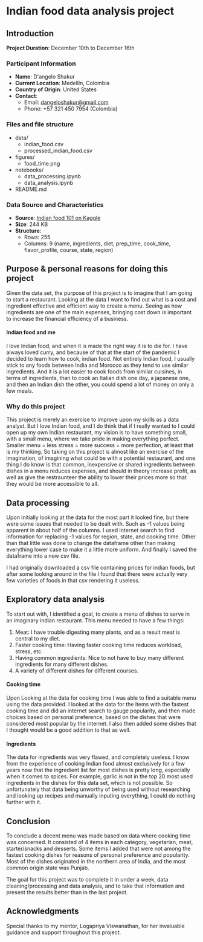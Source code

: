 # Indian food data analysis project

## Introduction
**Project Duration**: December 10th to December 16th

### Participant Information
- **Name**: D'angelo Shakur
- **Current Location**: Medellín, Colombia
- **Country of Origin**: United States
- **Contact**: 
  - Email: dangeloshakur@gmail.com
  - Phone: +57 321 450 7954 (Colombia)

### Files and file structure
- data/
    - indian_food.csv
    - processed_indian_food.csv
- figures/
    - food_time.png 
- notebooks/
    - data_processing.ipynb
    - data_analysis.ipynb
- README.md

### Data Source and Characteristics
- **Source**: [Indian food 101 on Kaggle](https://www.kaggle.com/datasets/nehaprabhavalkar/indian-food-101)
- **Size**: 244 KB
- **Structure**:
  - Rows: 255
  - Columns: 9 (name, ingredients, diet, prep_time, cook_time, flavor_profile, course, state, region)

## Purpose & personal reasons for doing this project
Given the data set, the purpose of this project is to imagine that I am going to start a restaurant.
Looking at the data I want to find out what is a cost and ingredient effective and efficient way
to create a menu. Seeing as how ingredients are one of the main expenses, bringing cost down is important to
increase the financial efficiency of a business.

#### Indian food and me
I love Indian food, and when it is made the right way it is to die for. 
I have always loved curry, and because of that at the start of the pandemic I decided to learn how to cook, indian food.
Not entirely Indian food, I usually stick to any foods between India and Morocco as they tend to use similar ingredients.
And it is a lot easier to cook foods from similar cuisines, in terms of ingredients, than to cook an Italian dish one day, a japanese one, 
and then an Indian dish the other, you could spend a lot of money on only a few meals.

### Why do this project
This project is merely an exercise to improve upon my skills as a data analyst. But I love Indian food, and I do think that if I really
wanted to I could open up my own Indian restaurant, my vision is to have something small, with a small menu, where we take pride in
making everything perfect. Smaller menu = less stress = more success = more perfection, at least that is my thinking. So taking on this project
is almost like an exercise of the imagination, of imagining what could be with a potential restaurant, and one thing I do know is that common, inexpensive
or shared ingredients between dishes in a menu reduces expenses, and should in theory increase profit, as well as give the restraunteer the ability to 
lower their prices more so that they would be more accessible to all.

## Data processing
Upon initially looking at the data for the most part it looked fine, but there were some issues that needed to be dealt with. Such as -1 values being apparent in about half of the columns. I used internet search to find information for replacing -1 values for region, state, and cooking time. Other than that little was done to change the dataframe other than making everything lower case to make it a little more uniform. And finally I saved the dataframe into a new csv file.

I had originally downloaded a csv file containing prices for indian foods, but after some looking around in the file I found that there were actually very few varieties of foods in that csv rendering it useless.

## Exploratory data analysis
To start out with, I identified a goal, to create a menu of dishes to serve in an imaginary indian restaurant. This menu needed to have a few things:
1. Meat: I have trouble digesting many plants, and as a result meat is central to my diet.
2. Faster cooking time: Having faster cooking time reduces workload, stress, etc.
3. Having common ingredients: Nice to not have to buy many different ingredients for many different dishes.
4. A variety of different dishes for different courses.

#### Cooking time
Upon Looking at the data for cooking time I was able to find a suitable menu using the data provided. I looked at the data for the items with the fastest cooking time and did an internet search to gauge popularity, and then made choices based on personal preference, based on the dishes that were considered most popular by the internet. I also then added some dishes that I thought would be a good addition to that as well.

#### Ingredients
The data for ingredients was very flawed, and completely useless. I know from the experience of cooking Indian food almost exclusively for a few years now that the ingredient list for most dishes is pretty long, especially when it comes to spices. For example, garlic is not in the top 20 most used ingredients in the dishes for this data set, which is not possible. So unfortunately that data being unworthy of being used without researching and looking up recipes and manually inputing everything, I could do nothing further with it.

## Conclusion
To conclude a decent menu was made based on data where cooking time was concerned. It consisted of 4 items in each category, vegetarian, meat, starter/snacks and desserts. Some items I added that were not among the fastest cooking dishes for reasons of personal preference and popularity. Most of the dishes originated in the northern area of India, and the most common origin state was Punjab.

The goal for this project was to complete it in under a week, data cleaning/processing and data analysis, and to take that information and present the results better than in the last project. 

## Acknowledgments
Special thanks to my mentor, Logapriya Viswanathan, for her invaluable guidance and support throughout this project.
